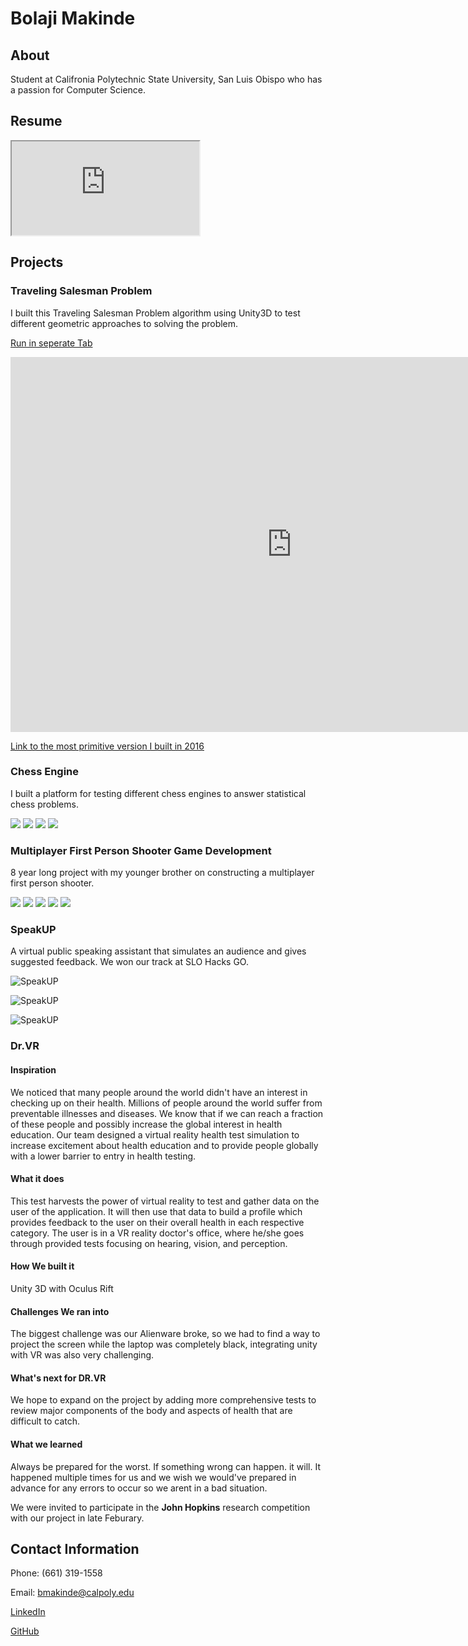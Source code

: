 
<!-- Global site tag (gtag.js) - Google Analytics -->
<script async src="https://www.googletagmanager.com/gtag/js?id=UA-156944877-1"></script>
<script>
  window.dataLayer = window.dataLayer || [];
  function gtag(){dataLayer.push(arguments);}
  gtag('js', new Date());

  gtag('config', 'UA-156944877-1');
</script>

# Bolaji Makinde

## **About**

Student at Califronia Polytechnic State University, San Luis Obispo who has a passion for Computer Science.

## **Resume**

<iframe src="https://bolajimakinde.com/BolajiMakinde01242020Resume.pdf" borderframe="0"></iframe>

## **Projects**

### Traveling Salesman Problem

I built this Traveling Salesman Problem algorithm using Unity3D to test different geometric approaches to solving the problem.

[Run in seperate Tab](https://bolajimakinde.github.io/TSP/index.html)

<iframe src="https://bolajimakinde.github.io/TSP/index.html" width="900" height="600" width="600" height="900" frameborder="0"></iframe>

[Link to the most primitive version I built in 2016](https://scratch.mit.edu/projects/128014690/)

### Chess Engine

I built a platform for testing different chess engines to answer statistical chess problems.

<img src="https://bolajimakinde.com/CE_1.PNG" />

<img src="https://bolajimakinde.com/CE_2.PNG" />

<img src="https://bolajimakinde.com/CE_3.PNG" />

<img src="https://bolajimakinde.com/CE_4.PNG" />

### Multiplayer First Person Shooter Game Development

8 year long project with my younger brother on constructing a multiplayer first person shooter.

<img src="https://bolajimakinde.com/SEALS_2031_1.PNG" />

<img src="https://bolajimakinde.com/SEALS_2031_2.PNG" />

<img src="https://bolajimakinde.com/SEALS_2031_3.PNG" />

<img src="https://bolajimakinde.com/SEALS_2031_4.PNG" />

<img src="https://bolajimakinde.com/SEALS_2031_5.PNG" />

### SpeakUP

A virtual public speaking assistant that simulates an audience and gives suggested feedback. We won our track at SLO Hacks GO.

<img src="https://bolajimakinde.com/SloganLogo.png"
     alt="SpeakUP" />
     
<img src="https://bolajimakinde.com/SpeakUP_IMG_1.PNG"
    alt="SpeakUP" />
    
<img src="https://bolajimakinde.com/SpeakUP_IMG_2.PNG"
    alt="SpeakUP" />

### Dr.VR

#### Inspiration
We noticed that many people around the world didn't have an interest in checking up on their health. Millions of people around the world suffer from preventable illnesses and diseases. We know that if we can reach a fraction of these people and possibly increase the global interest in health education. Our team designed a virtual reality health test simulation to increase excitement about health education and to provide people globally with a lower barrier to entry in health testing.

#### What it does
This test harvests the power of virtual reality to test and gather data on the user of the application. It will then use that data to build a profile which provides feedback to the user on their overall health in each respective category. The user is in a VR reality doctor's office, where he/she goes through provided tests focusing on hearing, vision, and perception.

#### How We built it
Unity 3D with Oculus Rift

#### Challenges We ran into
The biggest challenge was our Alienware broke, so we had to find a way to project the screen while the laptop was completely black, integrating unity with VR was also very challenging.

#### What's next for DR.VR
We hope to expand on the project by adding more comprehensive tests to review major components of the body and aspects of health that are difficult to catch.

#### What we learned
Always be prepared for the worst. If something wrong can happen. it will. It happened multiple times for us and we wish we would've prepared in advance for any errors to occur so we arent in a bad situation.

We were invited to participate in the **John Hopkins** research competition with our project in late Feburary.

## **Contact Information**

Phone: (661) 319-1558

Email: bmakinde@calpoly.edu

[LinkedIn](https://www.linkedin.com/in/bolajimakinde)

[GitHub](https://www.github.com/BolajiMakinde)
